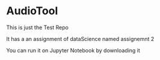 # AudioTool
This is just the Test Repo


It has a an assignment of dataScience named assignemnt 2


You can run it on Jupyter Notebook by downloading it 
